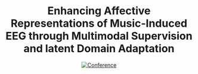 <div align="center">

# Enhancing Affective Representations of Music-Induced EEG through Multimodal Supervision and latent Domain Adaptation
[![Conference](http://img.shields.io/badge/ICASSP-2022-4b44ce.svg)](https://ieeexplore.ieee.org/document/9746643)
  
</div>
